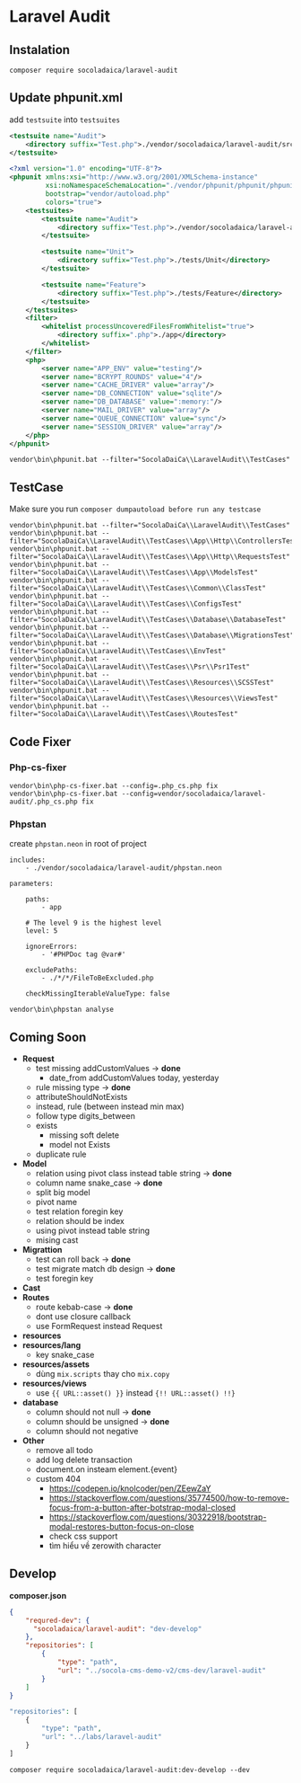 # Laravel Audit

## Instalation

```shell
composer require socoladaica/laravel-audit
```

## Update phpunit.xml

add `testsuite` into `testsuites`
```xml
<testsuite name="Audit">
    <directory suffix="Test.php">./vendor/socoladaica/laravel-audit/src/TestCases</directory>
</testsuite>
```


```xml
<?xml version="1.0" encoding="UTF-8"?>
<phpunit xmlns:xsi="http://www.w3.org/2001/XMLSchema-instance"
         xsi:noNamespaceSchemaLocation="./vendor/phpunit/phpunit/phpunit.xsd"
         bootstrap="vendor/autoload.php"
         colors="true">
    <testsuites>
        <testsuite name="Audit">
            <directory suffix="Test.php">./vendor/socoladaica/laravel-audit/src/TestCases</directory>
        </testsuite>

        <testsuite name="Unit">
            <directory suffix="Test.php">./tests/Unit</directory>
        </testsuite>

        <testsuite name="Feature">
            <directory suffix="Test.php">./tests/Feature</directory>
        </testsuite>
    </testsuites>
    <filter>
        <whitelist processUncoveredFilesFromWhitelist="true">
            <directory suffix=".php">./app</directory>
        </whitelist>
    </filter>
    <php>
        <server name="APP_ENV" value="testing"/>
        <server name="BCRYPT_ROUNDS" value="4"/>
        <server name="CACHE_DRIVER" value="array"/>
        <server name="DB_CONNECTION" value="sqlite"/>
        <server name="DB_DATABASE" value=":memory:"/>
        <server name="MAIL_DRIVER" value="array"/>
        <server name="QUEUE_CONNECTION" value="sync"/>
        <server name="SESSION_DRIVER" value="array"/>
    </php>
</phpunit>

```

```shell
vendor\bin\phpunit.bat --filter="SocolaDaiCa\\LaravelAudit\\TestCases"
```

## TestCase

Make sure you run `composer dumpautoload before run any testcase`

```shell
vendor\bin\phpunit.bat --filter="SocolaDaiCa\\LaravelAudit\\TestCases"
vendor\bin\phpunit.bat --filter="SocolaDaiCa\\LaravelAudit\\TestCases\\App\\Http\\ControllersTest"
vendor\bin\phpunit.bat --filter="SocolaDaiCa\\LaravelAudit\\TestCases\\App\\Http\\RequestsTest"
vendor\bin\phpunit.bat --filter="SocolaDaiCa\\LaravelAudit\\TestCases\\App\\ModelsTest"
vendor\bin\phpunit.bat --filter="SocolaDaiCa\\LaravelAudit\\TestCases\\Common\\ClassTest"
vendor\bin\phpunit.bat --filter="SocolaDaiCa\\LaravelAudit\\TestCases\\ConfigsTest"
vendor\bin\phpunit.bat --filter="SocolaDaiCa\\LaravelAudit\\TestCases\\Database\\DatabaseTest"
vendor\bin\phpunit.bat --filter="SocolaDaiCa\\LaravelAudit\\TestCases\\Database\\MigrationsTest"
vendor\bin\phpunit.bat --filter="SocolaDaiCa\\LaravelAudit\\TestCases\\EnvTest"
vendor\bin\phpunit.bat --filter="SocolaDaiCa\\LaravelAudit\\TestCases\\Psr\\Psr1Test"
vendor\bin\phpunit.bat --filter="SocolaDaiCa\\LaravelAudit\\TestCases\\Resources\\SCSSTest"
vendor\bin\phpunit.bat --filter="SocolaDaiCa\\LaravelAudit\\TestCases\\Resources\\ViewsTest"
vendor\bin\phpunit.bat --filter="SocolaDaiCa\\LaravelAudit\\TestCases\\RoutesTest"
```
## Code Fixer

### Php-cs-fixer

```shell
vendor\bin\php-cs-fixer.bat --config=.php_cs.php fix
vendor\bin\php-cs-fixer.bat --config=vendor/socoladaica/laravel-audit/.php_cs.php fix
```

### Phpstan

create `phpstan.neon` in root of project

```neon
includes:
    - ./vendor/socoladaica/laravel-audit/phpstan.neon

parameters:

    paths:
        - app

    # The level 9 is the highest level
    level: 5

    ignoreErrors:
        - '#PHPDoc tag @var#'

    excludePaths:
        - ./*/*/FileToBeExcluded.php

    checkMissingIterableValueType: false

```

```shell
vendor\bin\phpstan analyse 
```

## Coming Soon

- **Request**
  - test missing addCustomValues -> **done**
    - date_from addCustomValues today, yesterday
  - rule missing type -> **done**
  - attributeShouldNotExists
  - instead, rule (between instead min max)
  - follow type digits_between
  - exists 
    - missing soft delete
    - model not Exists
  - duplicate rule
- **Model**
  - relation using pivot class instead table string -> **done**
  - column name snake_case -> **done**
  - split big model
  - pivot name
  - test relation foregin key
  - relation should be index
  - using pivot instead table string
  - mising cast
- **Migrattion**
  - test can roll back -> **done**
  - test migrate match db design -> **done**
  - test foregin key
- **Cast**
- **Routes**
  - route kebab-case -> **done**
  - dont use closure callback
  - use FormRequest instead Request
- **resources**
- **resources/lang**
  - key snake_case
- **resources/assets**
  - dùng `mix.scripts` thay cho `mix.copy`
- **resources/views**
  - use `{{ URL::asset() }}` instead `{!! URL::asset() !!}`
- **database**
  - column should not null -> **done**
  - column should be unsigned -> **done**
  - column should not negative
- **Other**
  - remove all todo
  - add log delete transaction
  - document.on insteam element.{event}
  - custom 404
    - https://codepen.io/knolcoder/pen/ZEewZaY
    - https://stackoverflow.com/questions/35774500/how-to-remove-focus-from-a-button-after-botstrap-modal-closed
    - https://stackoverflow.com/questions/30322918/bootstrap-modal-restores-button-focus-on-close
    - check css support
    - tìm hiểu về zerowith character

## Develop

**composer.json**
```json
{
    "requred-dev": {
      "socoladaica/laravel-audit": "dev-develop"
    },
    "repositories": [
        {
            "type": "path",
            "url": "../socola-cms-demo-v2/cms-dev/laravel-audit"
        }
    ]
}
```

```php
"repositories": [
    {
        "type": "path",
        "url": "../labs/laravel-audit"
    }
]
```

```shell
composer require socoladaica/laravel-audit:dev-develop --dev
```
